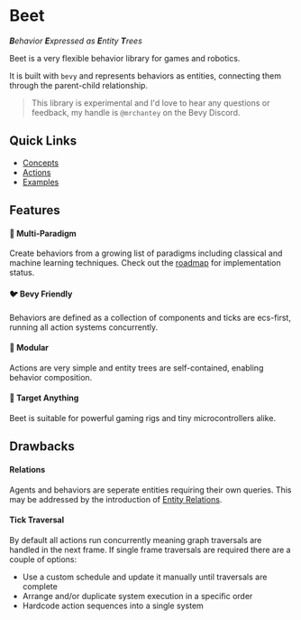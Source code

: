 # Beet

***B**ehavior **E**xpressed as **E**ntity **T**rees*

Beet is a very flexible behavior library for games and robotics.

It is built with `bevy` and represents behaviors as entities, connecting them through the parent-child relationship.

> This library is experimental and I'd love to hear any questions or feedback, my handle is `@mrchantey` on the Bevy Discord.

## Quick Links

- [Concepts](concepts.md)
- [Actions](actions.md)
- [Examples](../examples/index.md)

## Features

#### 🌈 Multi-Paradigm

Create behaviors from a growing list of paradigms including classical and machine learning techniques. Check out the [roadmap](/misc/roadmap.md) for implementation status.

#### 🐦 Bevy Friendly

Behaviors are defined as a collection of components and ticks are ecs-first, running all action systems concurrently.

#### 🌳 Modular

Actions are very simple and entity trees are self-contained, enabling behavior composition.

#### 🎯 Target Anything

Beet is suitable for powerful gaming rigs and tiny microcontrollers alike.

<!-- #### 🌐 Zero-config replication

Work can be distributed across environments through world replication. An agent may run some actions in a constrained environment and others in a remote server. -->

## Drawbacks

#### Relations

Agents and behaviors are seperate entities requiring their own queries. This may be addressed by the introduction of [Entity Relations](https://github.com/bevyengine/bevy/issues/3742).

#### Tick Traversal

By default all actions run concurrently meaning graph traversals are handled in the next frame. If single frame traversals are required there are a couple of options:
- Use a custom schedule and update it manually until traversals are complete
- Arrange and/or duplicate system execution in a specific order
- Hardcode action sequences into a single system
